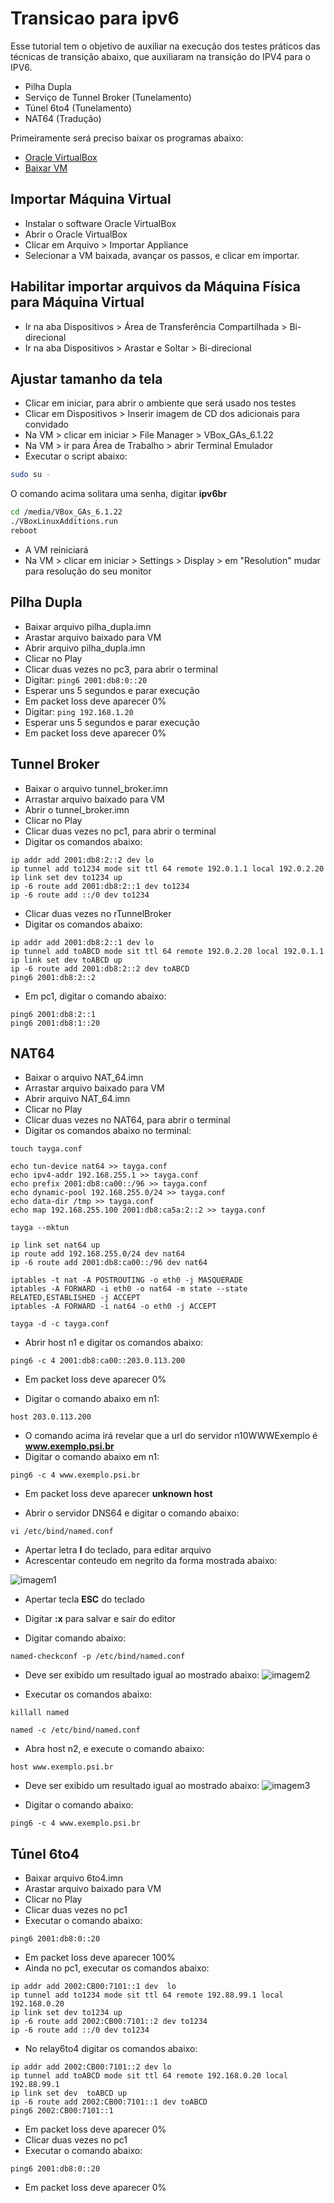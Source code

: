 # Transicao para ipv6
Esse tutorial tem o objetivo de auxiliar na execução dos testes práticos das técnicas de transição abaixo, que auxiliaram na transição do IPV4 para o IPV6.
- Pilha Dupla
- Serviço de Tunnel Broker (Tunelamento)
- Túnel 6to4 (Tunelamento)
- NAT64 (Tradução)

Primeiramente será preciso baixar os programas abaixo:
- [Oracle VirtualBox](https://download.virtualbox.org/virtualbox/6.1.22/VirtualBox-6.1.22-144080-Win.exe)
- [Baixar VM](https://ipv6.br/downloads/CursoIPv6br-CORE4.6-20150318.ova)

## Importar Máquina Virtual
- Instalar o software Oracle VirtualBox
- Abrir o Oracle VirtualBox
- Clicar em Arquivo > Importar Appliance
- Selecionar a VM baixada, avançar os passos, e clicar em importar.

## Habilitar importar arquivos da Máquina Física para Máquina Virtual
- Ir na aba Dispositivos > Área de Transferência Compartilhada > Bi-direcional
- Ir na aba Dispositivos > Arastar e Soltar > Bi-direcional

## Ajustar tamanho da tela
- Clicar em iniciar, para abrir o ambiente que será usado nos testes
- Clicar em Dispositivos > Inserir imagem de CD dos adicionais para convidado
- Na VM > clicar em iniciar > File Manager > VBox_GAs_6.1.22
- Na VM > ir para Área de Trabalho > abrir Terminal Emulador
- Executar o script abaixo:
```bash
sudo su -
```
O comando acima solitara uma senha, digitar **ipv6br**
```bash
cd /media/VBox_GAs_6.1.22
./VBoxLinuxAdditions.run
reboot
```
- A VM reiniciará
- Na VM > clicar em iniciar > Settings > Display > em "Resolution" mudar para resolução do seu monitor

## Pilha Dupla
- Baixar arquivo pilha_dupla.imn
- Arastar arquivo baixado para VM
- Abrir arquivo pilha_dupla.imn
- Clicar no Play
- Clicar duas vezes no pc3, para abrir o terminal
- Digitar: ```ping6 2001:db8:0::20```
- Esperar uns 5 segundos e parar execução
- Em packet loss deve aparecer 0%
- Digitar: ```ping 192.168.1.20```
- Esperar uns 5 segundos e parar execução
- Em packet loss deve aparecer 0%

## Tunnel Broker
- Baixar o arquivo tunnel_broker.imn
- Arrastar arquivo baixado para VM
- Abrir o tunnel_broker.imn
- Clicar no Play
- Clicar duas vezes no pc1, para abrir o terminal
- Digitar os comandos abaixo:
```
ip addr add 2001:db8:2::2 dev lo
ip tunnel add to1234 mode sit ttl 64 remote 192.0.1.1 local 192.0.2.20
ip link set dev to1234 up
ip -6 route add 2001:db8:2::1 dev to1234
ip -6 route add ::/0 dev to1234
```
- Clicar duas vezes no rTunnelBroker
- Digitar os comandos abaixo:
```
ip addr add 2001:db8:2::1 dev lo
ip tunnel add toABCD mode sit ttl 64 remote 192.0.2.20 local 192.0.1.1
ip link set dev toABCD up
ip -6 route add 2001:db8:2::2 dev toABCD
ping6 2001:db8:2::2
```
- Em pc1, digitar o comando abaixo:
```
ping6 2001:db8:2::1
ping6 2001:db8:1::20
```
## NAT64
- Baixar o arquivo NAT_64.imn
- Arrastar arquivo baixado para VM
- Abrir arquivo NAT_64.imn
- Clicar no Play
- Clicar duas vezes no NAT64, para abrir o terminal
- Digitar os comandos abaixo no terminal:
```
touch tayga.conf

echo tun-device nat64 >> tayga.conf
echo ipv4-addr 192.168.255.1 >> tayga.conf
echo prefix 2001:db8:ca00::/96 >> tayga.conf
echo dynamic-pool 192.168.255.0/24 >> tayga.conf
echo data-dir /tmp >> tayga.conf
echo map 192.168.255.100 2001:db8:ca5a:2::2 >> tayga.conf

tayga --mktun

ip link set nat64 up
ip route add 192.168.255.0/24 dev nat64
ip -6 route add 2001:db8:ca00::/96 dev nat64

iptables -t nat -A POSTROUTING -o eth0 -j MASQUERADE
iptables -A FORWARD -i eth0 -o nat64 -m state --state RELATED,ESTABLISHED -j ACCEPT
iptables -A FORWARD -i nat64 -o eth0 -j ACCEPT

tayga -d -c tayga.conf

```
- Abrir host n1 e digitar os comandos abaixo:
```
ping6 -c 4 2001:db8:ca00::203.0.113.200
```
- Em packet loss deve aparecer 0%

- Digitar o comando abaixo em n1:
```
host 203.0.113.200
```
- O comando acima irá revelar que a url do servidor n10WWWExemplo é **www.exemplo.psi.br**
- Digitar o comando abaixo em n1:
```
ping6 -c 4 www.exemplo.psi.br
```
- Em packet loss deve aparecer **unknown host**

- Abrir o servidor DNS64 e digitar o comando abaixo:
```
vi /etc/bind/named.conf
```
- Apertar letra **I** do teclado, para editar arquivo
- Acrescentar conteudo em negrito da forma mostrada abaixo:

![imagem1](nat64_imagem1.png)

- Apertar tecla **ESC** do teclado
- Digitar **:x** para salvar e sair do editor

- Digitar comando abaixo:
```
named-checkconf -p /etc/bind/named.conf
```
- Deve ser exibido um resultado igual ao mostrado abaixo:
![imagem2](nat64_imagem2.png)

- Executar os comandos abaixo:
```
killall named

named -c /etc/bind/named.conf
```
- Abra host n2, e execute o comando abaixo:
```
host www.exemplo.psi.br
```
- Deve ser exibido um resultado igual ao mostrado abaixo:
![imagem3](nat64_imagem3.png)

- Digitar o comando abaixo:
```
ping6 -c 4 www.exemplo.psi.br
```

## Túnel 6to4
- Baixar arquivo 6to4.imn
- Arastar arquivo baixado para VM
- Clicar no Play
- Clicar duas vezes no pc1
- Executar o comando abaixo:
```
ping6 2001:db8:0::20
```
- Em packet loss deve aparecer 100%
- Ainda no pc1, executar os comandos abaixo:
``` 
ip addr add 2002:CB00:7101::1 dev  lo
ip tunnel add to1234 mode sit ttl 64 remote 192.88.99.1 local 192.168.0.20
ip link set dev to1234 up
ip -6 route add 2002:CB00:7101::2 dev to1234
ip -6 route add ::/0 dev to1234
```
- No relay6to4 digitar os comandos abaixo:
```
ip addr add 2002:CB00:7101::2 dev lo
ip tunnel add toABCD mode sit ttl 64 remote 192.168.0.20 local 192.88.99.1
ip link set dev  toABCD up
ip -6 route add 2002:CB00:7101::1 dev toABCD
ping6 2002:CB00:7101::1
```
- Em packet loss deve aparecer 0%
- Clicar duas vezes no pc1
- Executar o comando abaixo:
```
ping6 2001:db8:0::20
```
- Em packet loss deve aparecer 0%

